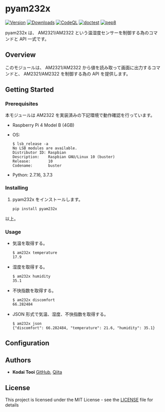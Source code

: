 # pyam232x

[![Version](https://badge.fury.io/py/pyam232x.svg)](https://pypi.org/project/pyam232x/) [![Downloads](https://static.pepy.tech/personalized-badge/pyam232x?period=total&units=international_system&left_color=grey&right_color=brightgreen&left_text=Downloads)](https://pepy.tech/project/pyam232x) [![CodeQL](https://github.com/ktooi/pyam232x/workflows/CodeQL/badge.svg)](https://github.com/ktooi/pyam232x/actions?query=workflow%3ACodeQL+branch%3Amain) [![doctest](https://github.com/ktooi/pyam232x/workflows/doctest/badge.svg)](https://github.com/ktooi/pyam232x/actions?query=workflow%3Adoctest+branch%3Amain) [![pep8](https://github.com/ktooi/pyam232x/workflows/pep8/badge.svg)](https://github.com/ktooi/pyam232x/actions?query=workflow%3Apep8+branch%3Amain)

pyam232x は、 AM2321/AM2322 という温湿度センサーを制御する為のコマンドと API 一式です。

## Overview

このモジュールは、 AM2321/AM2322 から値を読み取って画面に出力するコマンドと、 AM2321/AM2322 を制御する為の API を提供します。

## Getting Started

### Prerequisites

本モジュールは AM2322 を実装済みの下記環境で動作確認を行っています。

*   Raspberry Pi 4 Model B (4GB)
*   OS:

    ```
    $ lsb_release -a
    No LSB modules are available.
    Distributor ID: Raspbian
    Description:    Raspbian GNU/Linux 10 (buster)
    Release:        10
    Codename:       buster
    ```
*   Python: 2.7.16, 3.7.3

### Installing

1.  pyam232x をインストールします。

    ```
    pip install pyam232x
    ```

以上。

### Usage

*   気温を取得する。

    ```
    $ am232x temperature
    17.9
    ```
*   湿度を取得する。

    ```
    $ am232x humidity
    35.1
    ```
*   不快指数を取得する。

    ```
    $ am232x discomfort
    66.282484
    ```
*   JSON 形式で気温、湿度、不快指数を取得する。

    ```
    $ am232x json
    {"discomfort": 66.282484, "temperature": 21.6, "humidity": 35.1}
    ```

## Configuration



## Authors

*   **Kodai Tooi** [GitHub](https://github.com/ktooi), [Qiita](https://qiita.com/ktooi)

## License

This project is licensed under the MIT License - see the [LICENSE](LICENSE) file for details
